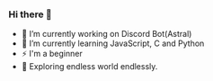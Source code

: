 ### Hi there 👋

<!--
**gurubasavraj15/gurubasavraj15** is a ✨ _special_ ✨ repository because its `README.md` (this file) appears on your GitHub profile.
-->

- 🔭 I’m currently working on Discord Bot(Astral)
- 🌱 I’m currently learning JavaScript, C and Python
- ⚡ I'm a beginner
- 🥅 Exploring endless world endlessly.



